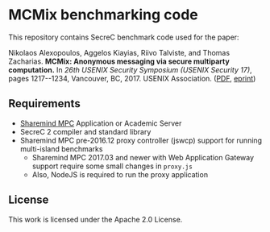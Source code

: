 # MCMix benchmarking code

This repository contains SecreC benchmark code used for the paper:

Nikolaos Alexopoulos, Aggelos Kiayias, Riivo Talviste, and Thomas Zacharias. **MCMix: Anonymous messaging via secure multiparty computation.** In _26th USENIX Security Symposium (USENIX Security 17)_, pages 1217--1234, Vancouver, BC, 2017. USENIX Association. ([PDF][1], [eprint][2])

## Requirements

* [Sharemind MPC](https://sharemind.cyber.ee/) Application or Academic Server
* SecreC 2 compiler and standard library
* Sharemind MPC pre-2016.12 proxy controller (jswcp) support for running multi-island benchmarks
	* Sharemind MPC 2017.03 and newer with Web Application Gateway support require some small changes in `proxy.js`
	* Also, NodeJS is required to run the proxy application

## License

This work is licensed under the Apache 2.0 License.

[1]: https://www.usenix.org/conference/usenixsecurity17/technical-sessions/presentation/alexopoulos
[2]: https://eprint.iacr.org/2017/778